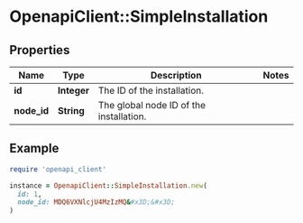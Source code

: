 # OpenapiClient::SimpleInstallation

## Properties

| Name | Type | Description | Notes |
| ---- | ---- | ----------- | ----- |
| **id** | **Integer** | The ID of the installation. |  |
| **node_id** | **String** | The global node ID of the installation. |  |

## Example

```ruby
require 'openapi_client'

instance = OpenapiClient::SimpleInstallation.new(
  id: 1,
  node_id: MDQ6VXNlcjU4MzIzMQ&#x3D;&#x3D;
)
```

